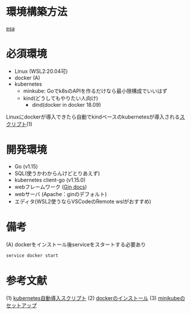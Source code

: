# 環境構築方法
[esa](https://cloud-fun.esa.io/posts/145)

# 必須環境
- Linux (WSL2:20.04可)
- docker (A)
- kubernetes
    -  minkube: Goでk8sのAPIを作るだけなら最小限構成でいいはず
    - kind(どうしてもやりたい人向け)
        -  dind(docker in docker 18.09)

  
Linuxにdockerが導入できたら自動でkindベースのkubernetesが導入される[スクリプト](https://github.com/fun-dev/fun-cloud-api/blob/master/build/container/Dockerfile.dev)(1)

# 開発環境
- Go (v1.15)
- SQL(使うかわからんけどとりあえず)
- kubernetes client-go (v1.15.0)
- webフレームワーク ([Gin docs](https://gin-gonic.com/ja/))
- webサーバ (Apache：ginのデフォルト)
- エディタ(WSL2使うならVSCodeのRemote wslがおすすめ)

# 備考
(A) dockerをインストール後serviceをスタートする必要あり
```bash sudo
service docker start
```

# 参考文献
(1) [kubernetes自動導入スクリプト](https://github.com/fun-dev/fun-cloud-api/blob/master/build/container/Dockerfile.dev)
(2) [dockerのインストール](https://github.com/HamaguchiKazuki/fcp_playground_feature/blob/master/deployments/vm/docker-install.sh)
(3) [minikubeのセットアップ](https://kubernetes.io/docs/tasks/tools/)
